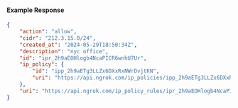 <!-- Code generated for API Clients. DO NOT EDIT. -->

#### Example Response

```json
{
	"action": "allow",
	"cidr": "212.3.15.0/24",
	"created_at": "2024-05-29T18:50:34Z",
	"description": "nyc office",
	"id": "ipr_2h9aEOHlogb4NcaPICR6wnhU7Ur",
	"ip_policy": {
		"id": "ipp_2h9aETg3LLZx6DXxRxNWrDvjtKN",
		"uri": "https://api.ngrok.com/ip_policies/ipp_2h9aETg3LLZx6DXxRxNWrDvjtKN"
	},
	"uri": "https://api.ngrok.com/ip_policy_rules/ipr_2h9aEOHlogb4NcaPICR6wnhU7Ur"
}
```
